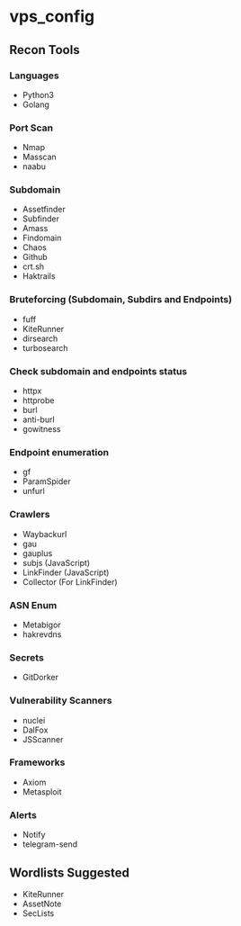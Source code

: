 # vps_config

## Recon Tools

### Languages
- Python3
- Golang

### Port Scan
- Nmap
- Masscan
- naabu

### Subdomain
- Assetfinder
- Subfinder
- Amass
- Findomain
- Chaos
- Github
- crt.sh
- Haktrails

### Bruteforcing (Subdomain, Subdirs and Endpoints)
- fuff 
- KiteRunner
- dirsearch
- turbosearch

### Check subdomain and endpoints status
- httpx
- httprobe
- burl
- anti-burl
- gowitness

### Endpoint enumeration
- gf
- ParamSpider
- unfurl

### Crawlers
- Waybackurl
- gau
- gauplus
- subjs (JavaScript)
- LinkFinder (JavaScript)
- Collector (For LinkFinder)

### ASN Enum
- Metabigor
- hakrevdns

### Secrets
- GitDorker

### Vulnerability Scanners
- nuclei
- DalFox
- JSScanner

### Frameworks
- Axiom
- Metasploit

### Alerts
- Notify
- telegram-send

## Wordlists Suggested
- KiteRunner
- AssetNote
- SecLists